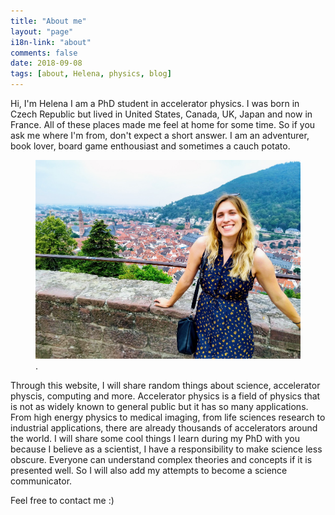 ```yaml
---
title: "About me"
layout: "page"
i18n-link: "about"
comments: false
date: 2018-09-08
tags: [about, Helena, physics, blog]
---    
```



Hi, I'm Helena I am a PhD student in accelerator physics. I was born in Czech Republic but lived in United States, Canada, UK, Japan and now in France. All of these places made me feel at home for some time. So if you ask me where I'm from, don't expect a short answer. I am an adventurer, book lover, board game enthousiast and sometimes a cauch potato.

<figure>
        <a href="/assets/img/posts/ger.jpg"><img src="/assets/img/posts/ger.jpg"></a>
        <figcaption>.</figcaption>
</figure>


Through this website, I will share random things about science, accelerator physcis, computing and more. Accelerator physics is a field of physics that is not as widely known to general public but it has so many applications. From high energy physics to medical imaging, from life sciences research to industrial applications, there are already thousands of accelerators around the world.
I will share some cool things I learn during my PhD with you because I believe as a scientist, I have a responsibility to make science less obscure. Everyone can understand complex theories and concepts if it is presented well. So I will also add my attempts to become a science communicator.

Feel free to contact me :)
